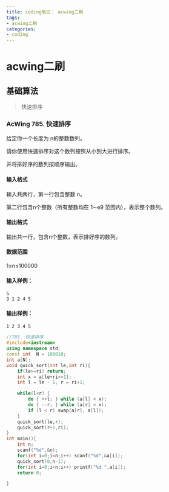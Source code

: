 ```yaml
---
title: coding笔记： acwing二刷
tags: 
- acwing二刷
categories:
- coding
---
```


# acwing二刷

## 基础算法

> 快速排序

### AcWing 785. 快速排序

给定你一个长度为 n的整数数列。

请你使用快速排序对这个数列按照从小到大进行排序。

并将排好序的数列按顺序输出。

#### 输入格式

输入共两行，第一行包含整数 n。

第二行包含n个整数（所有整数均在 1∼e9 范围内），表示整个数列。

#### 输出格式

输出共一行，包含n个整数，表示排好序的数列。

#### 数据范围

1≤n≤100000

#### 输入样例：

```
5
3 1 2 4 5
```

#### 输出样例：

```
1 2 3 4 5
```

```c++
//785. 快速排序
#include<iostream>
using namespace std;
const int  N = 100010;
int a[N];
void quick_sort(int le,int ri){
    if(le>=ri) return;
    int x = a[le+ri>>1];
    int l = le - 1, r = ri+1;

    while(l<r) {
        do { ++l; } while (a[l] < x);
        do { --r; } while (a[r] > x);
        if (l < r) swap(a[r], a[l]);
    }
    quick_sort(le,r);
    quick_sort(r+1,ri);
}
int main(){
    int n;
    scanf("%d",&n);
    for(int i=0;i<n;i++) scanf("%d",&a[i]);
    quick_sort(0,n-1);
    for(int i=0;i<n;i++) printf("%d ",a[i]);
    return 0;

}
```
